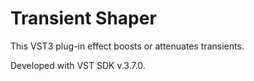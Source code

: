 # Transient Shaper

This VST3 plug-in effect boosts or attenuates transients.

Developed with VST SDK v.3.7.0.
